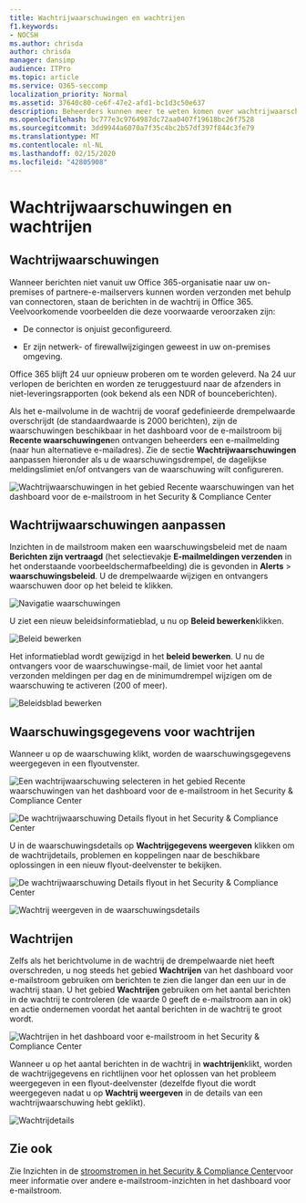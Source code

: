 ```yaml
---
title: Wachtrijwaarschuwingen en wachtrijen
f1.keywords:
- NOCSH
ms.author: chrisda
author: chrisda
manager: dansimp
audience: ITPro
ms.topic: article
ms.service: O365-seccomp
localization_priority: Normal
ms.assetid: 37640c80-ce6f-47e2-afd1-bc1d3c50e637
description: Beheerders kunnen meer te weten komen over wachtrijwaarschuwingen en wachtrijen in het dashboard voor e-mailstroom in het Security & Compliance Center.
ms.openlocfilehash: bc777e3c9764987dc72aa0407f19618bc26f7528
ms.sourcegitcommit: 3dd9944a6070a7f35c4bc2b57df397f844c3fe79
ms.translationtype: MT
ms.contentlocale: nl-NL
ms.lasthandoff: 02/15/2020
ms.locfileid: "42805908"
---
```

# <a name="queue-alerts-and-queues"></a>Wachtrijwaarschuwingen en wachtrijen

## <a name="queue-alerts"></a>Wachtrijwaarschuwingen

Wanneer berichten niet vanuit uw Office 365-organisatie naar uw on-premises of partnere-e-mailservers kunnen worden verzonden met behulp van connectoren, staan de berichten in de wachtrij in Office 365. Veelvoorkomende voorbeelden die deze voorwaarde veroorzaken zijn:

- De connector is onjuist geconfigureerd.

- Er zijn netwerk- of firewallwijzigingen geweest in uw on-premises omgeving.

Office 365 blijft 24 uur opnieuw proberen om te worden geleverd. Na 24 uur verlopen de berichten en worden ze teruggestuurd naar de afzenders in niet-leveringsrapporten (ook bekend als een NDR of bounceberichten).

Als het e-mailvolume in de wachtrij de vooraf gedefinieerde drempelwaarde overschrijdt (de standaardwaarde is 2000 berichten), zijn de waarschuwingen beschikbaar in het dashboard voor de e-mailstroom bij **Recente waarschuwingen**en ontvangen beheerders een e-mailmelding (naar hun alternatieve e-mailadres). Zie de sectie **Wachtrijwaarschuwingen** aanpassen hieronder als u de waarschuwingsdrempel, de dagelijkse meldingslimiet en/of ontvangers van de waarschuwing wilt configureren.

![Wachtrijwaarschuwingen in het gebied Recente waarschuwingen van het dashboard voor de e-mailstroom in het Security & Compliance Center](../../media/5fc4a51c-6118-4270-960b-c6b176ef94ae.png)

## <a name="customize-queue-alerts"></a>Wachtrijwaarschuwingen aanpassen

Inzichten in de mailstroom maken een waarschuwingsbeleid met de naam **Berichten zijn vertraagd** (het selectievakje **E-mailmeldingen verzenden** in het onderstaande voorbeeldschermafbeelding) die is gevonden in **Alerts** \> **waarschuwingsbeleid**. U de drempelwaarde wijzigen en ontvangers waarschuwen door op het beleid te klikken.

![Navigatie waarschuwingen](../../media/efb95976-9e0b-484e-a2fd-093c5bc7a40f.png)

U ziet een nieuw beleidsinformatieblad, u nu op **Beleid bewerken**klikken.

![Beleid bewerken](../../media/ed2aceae-3ee2-4849-a17e-87915987a7dd.png)

Het informatieblad wordt gewijzigd in het **beleid bewerken**. U nu de ontvangers voor de waarschuwingse-mail, de limiet voor het aantal verzonden meldingen per dag en de minimumdrempel wijzigen om de waarschuwing te activeren (200 of meer).

![Beleidsblad bewerken](../../media/c657cc74-7867-474c-b2c9-dc478449f990.png)

## <a name="queue-alert-details"></a>Waarschuwingsgegevens voor wachtrijen

Wanneer u op de waarschuwing klikt, worden de waarschuwingsgegevens weergegeven in een flyoutvenster.

![Een wachtrijwaarschuwing selecteren in het gebied Recente waarschuwingen van het dashboard voor de e-mailstroom in het Security & Compliance Center](../../media/1f6b0e96-5b2c-41ef-9684-9d813b3fabe6.png)

![De wachtrijwaarschuwing Details flyout in het Security & Compliance Center](../../media/105c8fff-912f-4763-8806-2740ebdecd4b.png)

U in de waarschuwingsdetails op **Wachtrijgegevens weergeven** klikken om de wachtrijdetails, problemen en koppelingen naar de beschikbare oplossingen in een nieuw flyout-deelvenster te bekijken.

![De wachtrijwaarschuwing Details flyout in het Security & Compliance Center](../../media/8ff60955-55ef-4f32-a966-85e02cb608d1.png)

![Wachtrij weergeven in de waarschuwingsdetails](../../media/4eb088fe-5dd9-4bf4-b959-c1bb2545c515.png)

## <a name="queues"></a>Wachtrijen

Zelfs als het berichtvolume in de wachtrij de drempelwaarde niet heeft overschreden, u nog steeds het gebied **Wachtrijen** van het dashboard voor e-mailstroom gebruiken om berichten te zien die langer dan een uur in de wachtrij staan. U het gebied **Wachtrijen** gebruiken om het aantal berichten in de wachtrij te controleren (de waarde 0 geeft de e-mailstroom aan in ok) en actie ondernemen voordat het aantal berichten in de wachtrij te groot wordt.

![Wachtrijen in het dashboard voor e-mailstroom in het Security & Compliance Center](../../media/0ef6e2ef-dd22-4363-9d4a-b20a00babc9f.png)

Wanneer u op het aantal berichten in de wachtrij in **wachtrijen**klikt, worden de wachtrijgegevens en richtlijnen voor het oplossen van het probleem weergegeven in een flyout-deelvenster (dezelfde flyout die wordt weergegeven nadat u op **Wachtrij weergeven** in de details van een wachtrijwaarschuwing hebt geklikt).

![Wachtrijdetails](../../media/4eb088fe-5dd9-4bf4-b959-c1bb2545c515.png)

## <a name="see-also"></a>Zie ook

Zie Inzichten in de [stroomstromen in het Security & Compliance Center](mail-flow-insights-v2.md)voor meer informatie over andere e-mailstroom-inzichten in het dashboard voor e-mailstroom.
